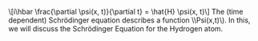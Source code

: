 



\\[i\hbar \frac{\partial \psi(x, t)}{\partial t} = \hat{H} \psi(x, t)\\]
The (time dependent) Schrödinger equation describes a function \\\Psi(x,t)\\). In this, we will discuss the Schrödinger Equation for the Hydrogen 
atom.
